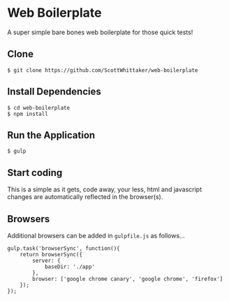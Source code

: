 # Web Boilerplate

A super simple bare bones web boilerplate for those quick tests!

## Clone

    $ git clone https://github.com/ScottWhittaker/web-boilerplate     

## Install Dependencies

    $ cd web-boilerplate
    $ npm install
    
## Run the Application 
    
    $ gulp
    
## Start coding
     
This is a simple as it gets, code away, your less, html and javascript changes are automatically reflected in the browser(s).
      
## Browsers

Additional browsers can be added in `gulpfile.js` as follows...
      
    gulp.task('browserSync', function(){
        return browserSync({
            server: {
                baseDir: './app'
            },
            browser: ['google chrome canary', 'google chrome', 'firefox']
        });
    });      
    
    